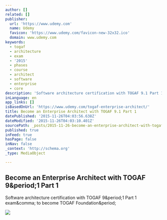 ```yaml
---
author: []
related: []
publisher:
  url: 'https://www.udemy.com'
  name: Udemy
  favicon: 'https://www.udemy.com/favicon-new-32x32.ico'
  domain: www.udemy.com
keywords:
  - togaf
  - architecture
  - exam
  - '2015'
  - phases
  - course
  - architect
  - software
  - enterprise
  - core
description: 'Software architecture certification with TOGAF 9.1 Part 1 exam, to become TOGAF Foundation.'
inLanguage: en
app_links: []
isBasedOnUrl: 'https://www.udemy.com/togaf-enterprise-architect/'
title: Become an Enterprise Architect with TOGAF 9.1 Part 1
datePublished: '2015-11-26T04:03:56.638Z'
dateModified: '2015-11-26T04:03:10.401Z'
sourcePath: _posts/2015-11-26-become-an-enterprise-architect-with-togaf-91-part-1.md
published: true
inFeed: true
hasPage: false
inNav: false
_context: 'http://schema.org'
_type: MediaObject

---
```

<article style=""><h1>Become an Enterprise Architect with TOGAF 9&amp;period;1 Part 1</h1><p>Software architecture certification with TOGAF 9&amp;period;1 Part 1 exam&amp;comma; to become TOGAF Foundation&amp;period;</p><img src="https://udemy-images.udemy.com/course/200_H/312662_52f1_7.jpg" /></article>